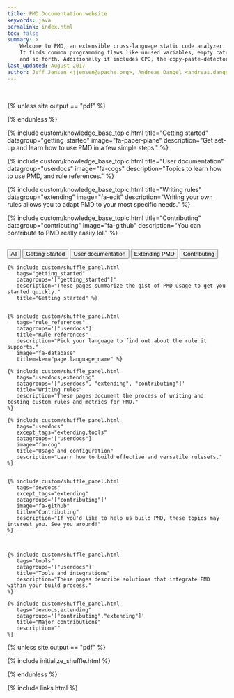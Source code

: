```yaml
---
title: PMD Documentation website
keywords: java
permalink: index.html
toc: false
summary: >
    Welcome to PMD, an extensible cross-language static code analyzer.
    It finds common programming flaws like unused variables, empty catch blocks, unnecessary object creation,
    and so forth. Additionally it includes CPD, the copy-paste-detector. CPD finds duplicated code.
last_updated: August 2017
author: Jeff Jensen <jjensen@apache.org>, Andreas Dangel <andreas.dangel@adangel.org>
---
```



<!-- ## Welcome to PMD! -->

<!-- First time user? Then you may be interested in our [quickstart series](TODO)! -->

<br/>


{% unless site.output == "pdf" %}
<script src="js/jquery.shuffle.min.js"></script>
<script src="js/jquery.ba-throttle-debounce.min.js"></script>
{% endunless %}


<div class="row" >

{% include custom/knowledge_base_topic.html
           title="Getting started"
           datagroup="getting_started"
           image="fa-paper-plane"
           description="Get set-up and learn how to use PMD in a few simple steps."
%}

{% include custom/knowledge_base_topic.html
           title="User documentation"
           datagroup="userdocs"
           image="fa-cogs"
           description="Topics to learn how to use PMD, and rule references."
%}

{% include custom/knowledge_base_topic.html
           title="Writing rules"
           datagroup="extending"
           image="fa-edit"
           description="Writing your own rules allows you to adapt PMD to your most specific needs."
%}

{% include custom/knowledge_base_topic.html
           title="Contributing"
           datagroup="contributing"
           image="fa-github"
           description="You can contribute to PMD really easily lol."
%}

<!-- sizer -->
<div class="col-xs-6 col-sm-4 col-md-1 shuffle_sizer"></div>

</div>





<div class="col-lg-12">
     <h2 class="page-header" id='grid-rule'/>
</div>


<div class="filter-options">
      <button class="btn btn-primary" data-group="all">All</button>
      <button class="btn btn-primary" data-group="getting_started">Getting Started</button>
      <button class="btn btn-primary" data-group="userdocs">User documentation</button>
      <button class="btn btn-primary" data-group="extending">Extending PMD</button>
      <button class="btn btn-primary" data-group="contributing">Contributing</button>
</div>




<div id="grid" class="row">

    {% include custom/shuffle_panel.html
       tags="getting_started"
       datagroups='["getting_started"]'
       description="These pages summarize the gist of PMD usage to get you started quickly."
       title="Getting started" %}


    {% include custom/shuffle_panel.html
       tags="rule_references"
       datagroups='["userdocs"]'
       title="Rule references"
       description="Pick your language to find out about the rule it supports."
       image="fa-database"
       titlemaker="page.language_name" %}

    {% include custom/shuffle_panel.html
       tags="userdocs,extending"
       datagroups='["userdocs", "extending", "contributing"]'
       title="Writing rules"
       description="These pages document the process of writing and testing custom rules and metrics for PMD."
    %}

    {% include custom/shuffle_panel.html
       tags="userdocs"
       except_tags="extending,tools"
       datagroups='["userdocs"]'
       image="fa-cog"
       title="Usage and configuration"
       description="Learn how to build effective and versatile rulesets."
    %}


    {% include custom/shuffle_panel.html
       tags="devdocs"
       except_tags="extending"
       datagroups='["contributing"]'
       image="fa-github"
       title="Contributing"
       description="If you'd like to help us build PMD, these topics may interest you. See you around!"
    %}



    {% include custom/shuffle_panel.html
       tags="tools"
       datagroups='["userdocs"]'
       title="Tools and integrations"
       description="These pages describe solutions that integrate PMD within your build process."
    %}

    {% include custom/shuffle_panel.html
       tags="devdocs,extending"
       datagroups='["contributing","extending"]'
       title="Major contributions"
       description=""
    %}


</div>

<!-- {% include image.html file="pmd-logo-big.png" alt="PMD Logo" %} -->

{% unless site.output == "pdf" %}

{% include initialize_shuffle.html %}

{% endunless %}



{% include links.html %}
